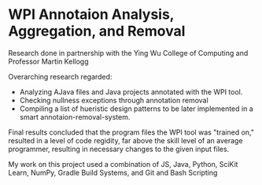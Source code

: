# WPI Annotaion Analysis, Aggregation, and Removal
Research done in partnership with the Ying Wu College of Computing and Professor Martin Kellogg

Overarching research regarded: 
 - Analyzing AJava files and Java projects annotated with the WPI tool.
 - Checking  nullness exceptions through annotation removal
 - Compiling a list of hueristic design patterns to be later implemented in a smart annotaion-removal-system.

Final results concluded that the program files the WPI tool was "trained on," resulted in a level of code regidity, far above the skill level of an average programmer, resulting in necessary changes to the given input files.

My work on this project used a combination of JS, Java, Python, SciKit Learn, NumPy, Gradle Build Systems, and Git and Bash Scripting
